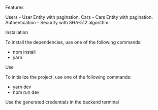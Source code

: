 Features

Users - User Entity with pagination.
Cars - Cars Entity with pagination.
Authentication - Security with SHA-512 algorithm.

Installation

To install the dependencies, use one of the following commands:

- npm install
- yarn

Use

To initialize the project, use one of the following commands:

- yarn dev
- npm run dev

Use the generated credentials in the backend terminal
